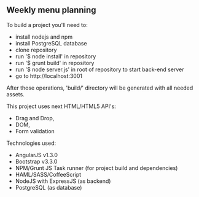 Weekly menu planning
----------------------

To build a project you'll need to:
* install nodejs and npm
* install PostgreSQL database
* clone repository
* run '$ node install' in repository
* run '$ grunt build' in repository
* run '$ node server.js' in root of repository to start back-end server
* go to http://localhost:3001

After those operations, 'build/' directory will be generated with all needed assets.

This project uses next HTML/HTML5 API's:
* Drag and Drop,
* DOM,
* Form validation

Technologies used: 
* AngularJS v1.3.0
* Bootstrap v3.3.0
* NPM/Grunt JS Task runner (for project build and dependencies)
* HAML/SASS/CoffeeScript
* NodeJS with ExpressJS (as backend)
* PostgreSQL (as database)
